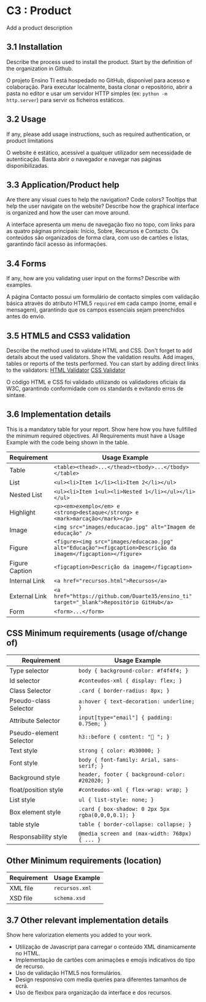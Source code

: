 # C3 : Product

Add a product description

## 3.1 Installation

Describe the process used to install the product. Start by the definition of the organization in Github.

O projeto Ensino TI está hospedado no GitHub, disponível para acesso e colaboração. Para executar localmente, basta clonar o repositório, abrir a pasta no editor e usar um servidor HTTP simples (ex: `python -m http.server`) para servir os ficheiros estáticos.

## 3.2 Usage

If any, please add usage instructions, such as required authentication, or product limitations

O website é estático, acessível a qualquer utilizador sem necessidade de autenticação. Basta abrir o navegador e navegar nas páginas disponibilizadas.

## 3.3 Application/Product help

Are there any visual cues to help the navigation? Code colors? Tooltips that help the user navigate on the website? Describe how the graphical interface is organized and how the user can move around.

A interface apresenta um menu de navegação fixo no topo, com links para as quatro páginas principais: Início, Sobre, Recursos e Contacto. Os conteúdos são organizados de forma clara, com uso de cartões e listas, garantindo fácil acesso às informações.

## 3.4 Forms

If any, how are you validating user input on the forms? Describe with examples.

A página Contacto possui um formulário de contacto simples com validação básica através do atributo HTML5 `required` em cada campo (nome, email e mensagem), garantindo que os campos essenciais sejam preenchidos antes do envio.

## 3.5 HTML5 and CSS3 validation

Describe the method used to validate HTML and CSS. Don't forget to add details about the used validators. Show the validation results. Add images, tables or reports of the tests performed. You can start by adding direct links to the validators: [HTML Validator](https://validator.w3.org/) [CSS Validator](https://jigsaw.w3.org/css-validator/)

O código HTML e CSS foi validado utilizando os validadores oficiais da W3C, garantindo conformidade com os standards e evitando erros de sintaxe.

## 3.6 Implementation details

This is a mandatory table for your report. Show here how you have fullfilled the minimum required objectives. All Requirements must have a Usage Example with the code being shown in the table.

| Requirement                | Usage Example                                                                                      |
|----------------------------|--------------------------------------------------------------------------------------------------|
| Table                      | `<table><thead>...</thead><tbody>...</tbody></table>`                                            |
| List                       | `<ul><li>Item 1</li><li>Item 2</li></ul>`                                                        |
| Nested List                | `<ul><li>Item 1<ul><li>Nested 1</li></ul></li></ul>`                                              |
| Highlight                  | `<p><em>exemplo</em> e <strong>destaque</strong> e <mark>marcação</mark></p>`                    |
| Image                      | `<img src="images/educacao.jpg" alt="Imagem de educação" />`                                     |
| Figure                     | `<figure><img src="images/educacao.jpg" alt="Educação"><figcaption>Descrição da imagem</figcaption></figure>` |
| Figure Caption             | `<figcaption>Descrição da imagem</figcaption>`                                                  |
| Internal Link              | `<a href="recursos.html">Recursos</a>`                                                          |
| External Link              | `<a href="https://github.com/Duarte35/ensino_ti" target="_blank">Repositório GitHub</a>`          |
| Form                       | `<form>...</form>`                                                                               |

## CSS Minimum requirements (usage of/change of)

| Requirement                | Usage Example                                      |
|----------------------------|--------------------------------------------------|
| Type selector              | `body { background-color: #f4f4f4; }`             |
| Id selector                | `#conteudos-xml { display: flex; }`               |
| Class Selector             | `.card { border-radius: 8px; }`                    |
| Pseudo-class Selector      | `a:hover { text-decoration: underline; }`          |
| Attribute Selector         | `input[type="email"] { padding: 0.75em; }`         |
| Pseudo-element Selector    | `h3::before { content: "📄 "; }`                    |
| Text style                 | `strong { color: #b30000; }`                        |
| Font style                 | `body { font-family: Arial, sans-serif; }`         |
| Background style           | `header, footer { background-color: #202020; }`    |
| float/position style       | `#conteudos-xml { flex-wrap: wrap; }`              |
| List style                 | `ul { list-style: none; }`                          |
| Box element style          | `.card { box-shadow: 0 2px 5px rgba(0,0,0,0.1); }` |
| table style                | `table { border-collapse: collapse; }`             |
| Responsability style       | `@media screen and (max-width: 768px) { ... }`     |

## Other Minimum requirements (location)

| Requirement                | Usage Example                                       |
|----------------------------|---------------------------------------------------|
| XML file                   | `recursos.xml`                                     |
| XSD file                   | `schema.xsd`                                      |

## 3.7 Other relevant implementation details

Show here valorization elements you added to your work.

- Utilização de Javascript para carregar o conteúdo XML dinamicamente no HTML.
- Implementação de cartões com animações e emojis indicativos do tipo de recurso.
- Uso de validação HTML5 nos formulários.
- Design responsivo com media queries para diferentes tamanhos de ecrã.
- Uso de flexbox para organização da interface e dos recursos.


